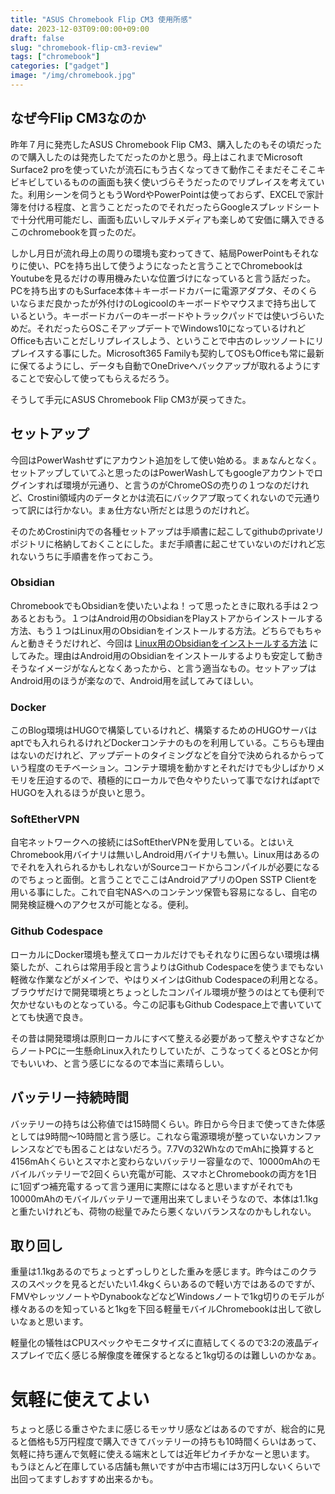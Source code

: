 ```yaml
---
title: "ASUS Chromebook Flip CM3 使用所感"
date: 2023-12-03T09:00:00+09:00
draft: false
slug: "chromebook-flip-cm3-review"
tags: ["chromebook"]
categories: ["gadget"]
image: "/img/chromebook.jpg"
---
```

## なぜ今Flip CM3なのか

昨年７月に発売したASUS Chromebook Flip CM3、購入したのもその頃だったので購入したのは発売したてだったのかと思う。母上はこれまでMicrosoft Surface2 proを使っていたが流石にもう古くなってきて動作こそまだそこそこキビキビしているものの画面も狭く使いづらそうだったのでリプレイスを考えていた。利用シーンを伺うともうWordやPowerPointは使っておらず、EXCELで家計簿を付ける程度、と言うことだったのでそれだったらGoogleスプレッドシートで十分代用可能だし、画面も広いしマルチメディアも楽しめて安価に購入できるこのchromebookを買ったのだ。

しかし月日が流れ母上の周りの環境も変わってきて、結局PowerPointもそれなりに使い、PCを持ち出して使うようになったと言うことでChromebookはYoutubeを見るだけの専用機みたいな位置づけになっていると言う話だった。PCを持ち出すのもSurface本体＋キーボードカバーに電源アダプタ、そのくらいならまだ良かったが外付けのLogicoolのキーボードやマウスまで持ち出しているという。キーボードカバーのキーボードやトラックパッドでは使いづらいためだ。それだったらOSこそアップデートでWindows10になっているけれどOfficeも古いことだしリプレイスしよう、ということで中古のレッツノートにリプレイスする事にした。Microsoft365 Familyも契約してOSもOfficeも常に最新に保てるようにし、データも自動でOneDriveへバックアップが取れるようにすることで安心して使ってもらえるだろう。

そうして手元にASUS Chromebook Flip CM3が戻ってきた。

## セットアップ

今回はPowerWashせずにアカウント追加をして使い始める。まぁなんとなく。セットアップしていてふと思ったのはPowerWashしてもgoogleアカウントでログインすれば環境が元通り、と言うのがChromeOSの売りの１つなのだけれど、Crostini領域内のデータとかは流石にバックアプ取ってくれないので元通りって訳には行かない。まぁ仕方ない所だとは思うのだけれど。

そのためCrostini内での各種セットアップは手順書に起こしてgithubのprivateリポジトリに格納しておくことにした。まだ手順書に起こせていないのだけれど忘れないうちに手順書を作っておこう。

### Obsidian
ChromebookでもObsidianを使いたいよね！って思ったときに取れる手は２つあるとおもう。１つはAndroid用のObsidianをPlayストアからインストールする方法、もう１つはLinux用のObsidianをインストールする方法。どちらでもちゃんと動きそうだけれど、今回は [Linux用のObsidianをインストールする方法](https://www.linuxmadesimple.info/2022/03/how-to-install-obsidian-on-chromebook.html) にしてみた。理由はAndroid用のObsidianをインストールするよりも安定して動きそうなイメージがなんとなくあったから、と言う適当なもの。セットアップはAndroid用のほうが楽なので、Android用を試してみてほしい。

### Docker
このBlog環境はHUGOで構築しているけれど、構築するためのHUGOサーバはaptでも入れられるけれどDockerコンテナのものを利用している。こちらも理由はないのだけれど、アップデートのタイミングなどを自分で決められるからっていう程度のモチベーション。コンテナ環境を動かすとそれだけでも少しばかりメモリを圧迫するので、積極的にローカルで色々やりたいって事でなければaptでHUGOを入れるほうが良いと思う。

### SoftEtherVPN
自宅ネットワークへの接続にはSoftEtherVPNを愛用している。とはいえChromebook用バイナリは無いしAndroid用バイナリも無い。Linux用はあるのでそれを入れられるかもしれないがSourceコードからコンパイルが必要になるのでちょっと面倒。と言うことでここはAndroidアプリのOpen SSTP Clientを用いる事にした。これで自宅NASへのコンテンツ保管も容易になるし、自宅の開発検証機へのアクセスが可能となる。便利。

### Github Codespace
ローカルにDocker環境も整えてローカルだけでもそれなりに困らない環境は構築したが、これらは常用手段と言うよりはGithub Codespaceを使うまでもない軽微な作業などがメインで、やはりメインはGithub Codespaceの利用となる。ブラウザだけで開発環境とちょっとしたコンパイル環境が整うのはとても便利で欠かせないものとなっている。今この記事もGithub Codespace上で書いていてとても快適で良き。

その昔は開発環境は原則ローカルにすべて整える必要があって整えやすさなどからノートPCに一生懸命Linux入れたりしていたが、こうなってくるとOSとか何でもいいわ、と言う感じになるので本当に素晴らしい。

## バッテリー持続時間
バッテリーの持ちは公称値では15時間くらい。昨日から今日まで使ってきた体感としては9時間〜10時間と言う感じ。これなら電源環境が整っていないカンファレンスなどでも困ることはないだろう。7.7Vの32WhなのでmAhに換算すると4156mAhくらいとスマホと変わらないバッテリー容量なので、10000mAhのモバイルバッテリーで2回くらい充電が可能、スマホとChromebookの両方を1日に1回ずつ補充電するって言う運用に実際にはなると思いますがそれでも10000mAhのモバイルバッテリーで運用出来てしまいそうなので、本体は1.1kgと重たいけれども、荷物の総量でみたら悪くないバランスなのかもしれない。

## 取り回し
重量は1.1kgあるのでちょっとずっしりとした重みを感じます。昨今はこのクラスのスペックを見るとだいたい1.4kgくらいあるので軽い方ではあるのですが、FMVやレッツノートやDynabookなどなどWindowsノートで1kg切りのモデルが様々あるのを知っていると1kgを下回る軽量モバイルChromebookは出して欲しいなぁと思います。

軽量化の犠牲はCPUスペックやモニタサイズに直結してくるので3:2の液晶ディスプレイで広く感じる解像度を確保するとなると1kg切るのは難しいのかなぁ。

# 気軽に使えてよい
ちょっと感じる重さやたまに感じるモッサリ感などはあるのですが、総合的に見ると価格も5万円程度で購入できてバッテリーの持ちも10時間くらいはあって、気軽に持ち運んで気軽に使える端末としては近年ピカイチかなーと思います。
もうほとんど在庫している店舗も無いですが中古市場には3万円しないくらいで出回ってますしおすすめ出来るかも。


